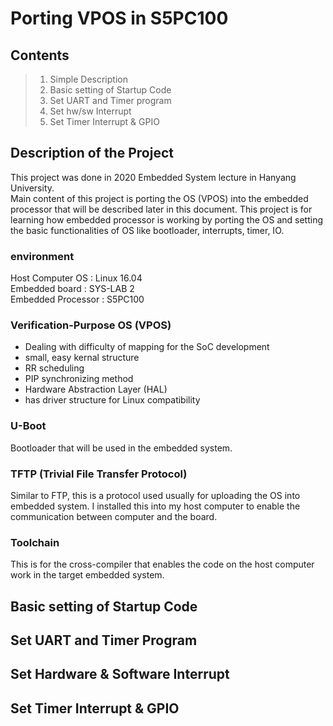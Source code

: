 # Porting VPOS in S5PC100
## Contents
> 1. Simple Description
> 2. Basic setting of Startup Code
> 3. Set UART and Timer program
> 4. Set hw/sw Interrupt
> 5. Set Timer Interrupt & GPIO

## Description of the Project
This project was done in 2020 Embedded System lecture in Hanyang University.   
Main content of this project is porting the OS (VPOS) into the embedded processor 
that will be described later in this document. 
This project is for learning how embedded processor is working by porting the OS and
setting the basic functionalities of OS like bootloader, interrupts, timer, IO.
### environment
Host Computer OS    : Linux 16.04   
Embedded board      : SYS-LAB 2   
Embedded Processor  : S5PC100    
### Verification-Purpose OS (VPOS)
* Dealing with difficulty of mapping for the SoC development
* small, easy kernal structure
* RR scheduling
* PIP synchronizing method
* Hardware Abstraction Layer (HAL)
* has driver structure for Linux compatibility
### U-Boot
Bootloader that will be used in the embedded system.
### TFTP (Trivial File Transfer Protocol)
Similar to FTP, this is a protocol used usually for uploading the OS into embedded system.
I installed this into my host computer to enable the communication between computer and the board.
### Toolchain
This is for the cross-compiler that enables the code on the host computer work in the target embedded system.
## Basic setting of Startup Code

## Set UART and Timer Program

## Set Hardware & Software Interrupt

## Set Timer Interrupt & GPIO
